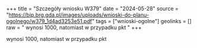 +++
title = "Szczegóły wniosku W379"
date = "2024-05-28"
source = "https://bip.brg.gda.pl/images/uploads/wnioski-do-planu-ogolnego/w379_1d4ad3253e51.pdf"
tags = ["wnioski-ogolne"]
geolinks = []
raw = " wynosi 1000, natomiast w przypadku pkt "
+++

 wynosi 1000, natomiast w przypadku pkt 


